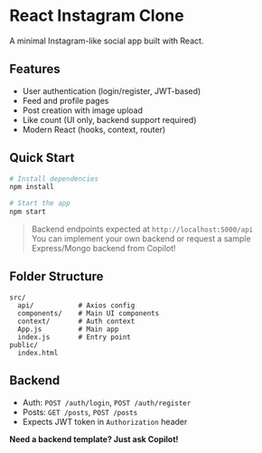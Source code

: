 # React Instagram Clone

A minimal Instagram-like social app built with React.

## Features

- User authentication (login/register, JWT-based)
- Feed and profile pages
- Post creation with image upload
- Like count (UI only, backend support required)
- Modern React (hooks, context, router)

## Quick Start

```bash
# Install dependencies
npm install

# Start the app
npm start
```

> Backend endpoints expected at `http://localhost:5000/api`  
> You can implement your own backend or request a sample Express/Mongo backend from Copilot!

## Folder Structure

```
src/
  api/           # Axios config
  components/    # Main UI components
  context/       # Auth context
  App.js         # Main app
  index.js       # Entry point
public/
  index.html
```

## Backend

- Auth: `POST /auth/login`, `POST /auth/register`
- Posts: `GET /posts`, `POST /posts`
- Expects JWT token in `Authorization` header

**Need a backend template? Just ask Copilot!**